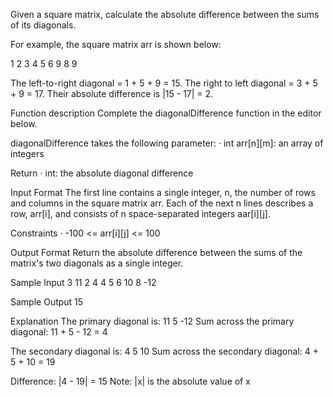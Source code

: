 Given a square matrix, calculate the absolute difference between the sums of its diagonals.

For example, the square matrix arr is shown below:

1 2 3
4 5 6
9 8 9

The left-to-right diagonal = 1 + 5 + 9 = 15. The right to left diagonal = 3 + 5 + 9 = 17. Their absolute difference is |15 - 17| = 2.

Function description
Complete the diagonalDifference function in the editor below.

diagonalDifference takes the following parameter:
· int arr[n][m]: an array of integers

Return
· int: the absolute diagonal difference

Input Format
The first line contains a single integer, n, the number of rows and columns in the square matrix arr.
Each of the next n lines describes a row, arr[i], and consists of n space-separated integers aar[i][j].

Constraints
· -100 <= arr[i][j] <= 100

Output Format
Return the absolute difference between the sums of the matrix's two diagonals as a single integer.

Sample Input
3
11 2 4
4 5 6
10 8 -12

Sample Output
15

Explanation
The primary diagonal is:
11
   5
     -12
Sum across the primary diagonal: 11 + 5 - 12 = 4

The secondary diagonal is:
     4
   5
10
Sum across the secondary diagonal: 4 + 5 + 10 = 19

Difference: |4 - 19| = 15
Note: |x| is the absolute value of x